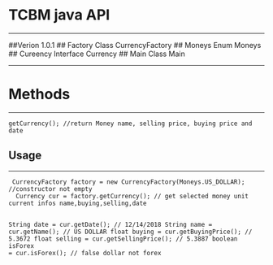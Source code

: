 # TCBM java API
<hr>
##Verion 1.0.1
## Factory Class CurrencyFactory
## Moneys Enum Moneys
## Cureency Interface Currency
## Main Class Main
<hr>

# Methods
<hr>
<code>getCurrency(); //return Money name, selling price, buying price and date</code>

## Usage
<hr>
<code> CurrencyFactory factory = new CurrencyFactory(Moneys.US_DOLLAR); //constructor not empty 
  Currency cur = factory.getCurrency(); // get selected money unit current infos name,buying,selling,date 
  
  String date = cur.getDate(); // 12/14/2018
  String name = cur.getName(); // US DOLLAR
  float buying = cur.getBuyingPrice(); // 5.3672
  float selling = cur.getSellingPrice(); // 5.3887
  boolean isForex = cur.isForex(); // false dollar not forex</code>
  
  
            
